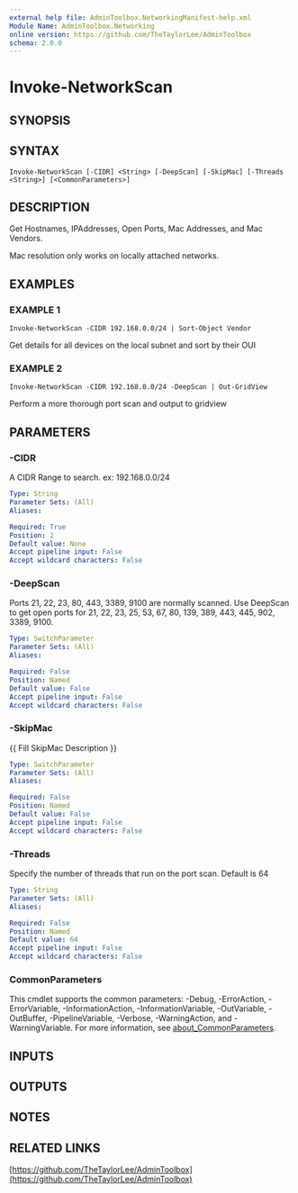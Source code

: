 ```yaml
---
external help file: AdminToolbox.NetworkingManifest-help.xml
Module Name: AdminToolbox.Networking
online version: https://github.com/TheTaylorLee/AdminToolbox
schema: 2.0.0
---
```


# Invoke-NetworkScan

## SYNOPSIS

## SYNTAX

```
Invoke-NetworkScan [-CIDR] <String> [-DeepScan] [-SkipMac] [-Threads <String>] [<CommonParameters>]
```

## DESCRIPTION
Get Hostnames, IPAddresses, Open Ports, Mac Addresses, and Mac Vendors.

Mac resolution only works on locally attached networks.

## EXAMPLES

### EXAMPLE 1
```
Invoke-NetworkScan -CIDR 192.168.0.0/24 | Sort-Object Vendor
```

Get details for all devices on the local subnet and sort by their OUI

### EXAMPLE 2
```
Invoke-NetworkScan -CIDR 192.168.0.0/24 -DeepScan | Out-GridView
```

Perform a more thorough port scan and output to gridview

## PARAMETERS

### -CIDR
A CIDR Range to search.
ex: 192.168.0.0/24

```yaml
Type: String
Parameter Sets: (All)
Aliases:

Required: True
Position: 2
Default value: None
Accept pipeline input: False
Accept wildcard characters: False
```

### -DeepScan
Ports 21, 22, 23, 80, 443, 3389, 9100 are normally scanned.
Use DeepScan to get open ports for 21, 22, 23, 25, 53, 67, 80, 139, 389, 443, 445, 902, 3389, 9100.

```yaml
Type: SwitchParameter
Parameter Sets: (All)
Aliases:

Required: False
Position: Named
Default value: False
Accept pipeline input: False
Accept wildcard characters: False
```

### -SkipMac
{{ Fill SkipMac Description }}

```yaml
Type: SwitchParameter
Parameter Sets: (All)
Aliases:

Required: False
Position: Named
Default value: False
Accept pipeline input: False
Accept wildcard characters: False
```

### -Threads
Specify the number of threads that run on the port scan.
Default is 64

```yaml
Type: String
Parameter Sets: (All)
Aliases:

Required: False
Position: Named
Default value: 64
Accept pipeline input: False
Accept wildcard characters: False
```

### CommonParameters
This cmdlet supports the common parameters: -Debug, -ErrorAction, -ErrorVariable, -InformationAction, -InformationVariable, -OutVariable, -OutBuffer, -PipelineVariable, -Verbose, -WarningAction, and -WarningVariable. For more information, see [about_CommonParameters](http://go.microsoft.com/fwlink/?LinkID=113216).

## INPUTS

## OUTPUTS

## NOTES

## RELATED LINKS

[https://github.com/TheTaylorLee/AdminToolbox](https://github.com/TheTaylorLee/AdminToolbox)


